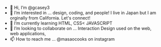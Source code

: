 - 👋 Hi, I’m @gcasey3
- 👀 I’m interested in ... design, coding, and people! I live in Japan but I am orginally from California. Let's connect! 
- 🌱 I’m currently learning HTML, CSS< JAVASCRIPT
- 💞️ I’m looking to collaborate on ... Interaction Design used on the web, web applications, 
- 📫 How to reach me ... @masaocooks on instagram

<!---
gcasey3/gcasey3 is a ✨ special ✨ repository because its `README.md` (this file) appears on your GitHub profile.
You can click the Preview link to take a look at your changes.
--->
